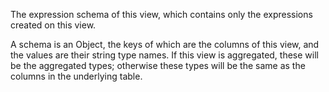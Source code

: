 The expression schema of this view, which contains only the expressions created on this view.

A schema is an Object, the keys of which are the columns of this view, and the values are their string type names. If this view is aggregated, these will be the aggregated types; otherwise these types will be the same as the columns in the underlying table.
